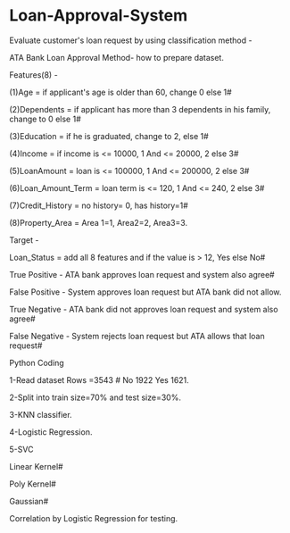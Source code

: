 # Loan-Approval-System				
Evaluate customer's loan request by using classification method -

ATA Bank Loan Approval Method- how to prepare dataset.

Features(8) -

(1)Age = if applicant's age is older than 60, change 0 else 1# 

(2)Dependents = if applicant has more than 3 dependents in his family, change to 0 else 1# 

(3)Education = if he is graduated, change to 2, else 1# 

(4)Income = if income is <= 10000, 1 And <= 20000, 2 else 3# 

(5)LoanAmount = loan is <= 100000, 1 And <= 200000, 2 else 3# 

(6)Loan_Amount_Term = loan term is <= 120, 1 And <= 240, 2 else 3# 

(7)Credit_History = no history= 0, has history=1# 

(8)Property_Area = Area 1=1, Area2=2, Area3=3.

Target -

Loan_Status = add all 8 features and if the value is > 12, Yes else No# 

True Positive  - ATA bank approves loan request and system also agree# 

False Positive - System approves loan request but ATA bank did not allow.

True Negative  - ATA bank did not approves loan request and system also agree# 

False Negative - System rejects loan request but ATA allows that loan request# 

Python Coding

1-Read dataset
Rows =3543 #
No    1922
Yes   1621.

2-Split into train size=70% and test size=30%.

3-KNN classifier.

4-Logistic Regression.

5-SVC

Linear Kernel#	

Poly Kernel#	

Gaussian#

Correlation by Logistic Regression for testing.
